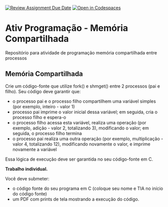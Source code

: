 [![Review Assignment Due Date](https://classroom.github.com/assets/deadline-readme-button-24ddc0f5d75046c5622901739e7c5dd533143b0c8e959d652212380cedb1ea36.svg)](https://classroom.github.com/a/fuzVHXUh)
[![Open in Codespaces](https://classroom.github.com/assets/launch-codespace-7f7980b617ed060a017424585567c406b6ee15c891e84e1186181d67ecf80aa0.svg)](https://classroom.github.com/open-in-codespaces?assignment_repo_id=11675347)
# Ativ Programação - Memória Compartilhada
Repositório para atividade de programação memória compartilhada entre processos

## Memória Compartilhada

Crie um código-fonte que utilize fork() e shmget() entre 2 processos (pai e filho). Seu código deve garantir que:

* o processo pai e o processo filho compartilhem uma variável simples (por exemplo, inteiro - valor 1)
* processo pai imprime o valor inicial dessa variável; em seguida, cria o processo filho e espera-o
* o processo filho acessa esta variável, realiza uma operação (por exemplo, adição - valor 2, totalizando 3), modificando o valor; em seguida, o processo filho termina
* o processo pai realiza uma outra operação (por exemplo, multiplicação - valor 4, totalizando 12), modificando novamente o valor, e imprime novamente a variável

Essa lógica de execução deve ser garantida no seu código-fonte em C.

**Trabalho individual.**

Você deve submeter:

- o código fonte do seu programa em C (coloque seu nome e TIA no início do código fonte)
- um PDF com prints de tela mostrando a execução do código.
